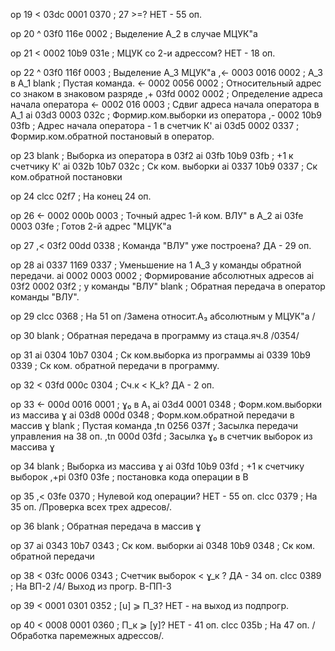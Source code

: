 op 19
< 	 03dc 0001 0370   	; 27 >=? НЕТ - 55 оп.

op 20
^ 	 03f0 116e 0002   	; Выделение А_2 в случае МЦУК"а

op 21
< 	 0002 10b9 031e   	; МЦУК со 2-и адрессом? НЕТ - 18 оп.

op 22
^ 	 03f0 116f 0003   	; Выделение А_3 МЦУК"а
,<-  0003 0016 0002   	; А_3 в А_1
blank    				; Пустая команда.
<- 	 0002 0056 0002   	; Относительный адрес со знаком в знаковом разряде
,+ 	 03fd 0002 0002   	; Определение адреса начала оператора
<- 	 0002 016 0003    	; Сдвиг адреса начала оператора в А_1
ai 	 03d3 0003 032c   	; Формир.ком.выборки из оператора
,- 	 0002 10b9 03fb   	; Адрес начала оператора - 1 в счетчик К'
ai 	 03d5 0002 0337   	; Формир.ком.обратной постановый в оператор.

op 23
blank   				; Выборка из оператора в 03f2
ai 	 03fb 10b9 03fb   	; +1 к счетчику К'
ai 	 032b 10b7 032c   	; Ск ком. выборки
ai 	 0337 10b9 0337   	; Ск ком.обратной постановки

op 24
clcc 		   02f7   	; На конец 24 оп.

op 26
<- 	 0002 000b 0003   	; Точный адрес 1-й ком. ВЛУ" в А_2
ai 	 03fe 0003 03fe   	; Готов 2-й адрес "МЦУК"а

op 27
,< 	 03f2 00dd 0338   	; Команда "ВЛУ" уже построена? ДА - 29 оп.

op 28
ai 	 0337 1169 0337  	; Уменьшение на 1 А_3 у команды обратной передачи.
ai 	 0002 0003 0002  	; Формирование абсолютных адресов
ai 	 03f2 0002 03f2  	; у команды "ВЛУ"
blank   				; Обратная передача в оператор команды "ВЛУ".

op 29
clcc 		   0368   	; На 51 оп /Замена относит.А₃ абсолютным у МЦУК"а /

op 30
blank   				; Обратная передача в программу из стаца.яч.8 /0354/

op 31
ai 	 0304 10b7 0304   	; Ск ком.выборка из программы
ai 	 0339 10b9 0339   	; Ск ком. обратной передачи в программу.

op 32
< 	 03fd 000c 0304   	; Сч.к < К_k? ДА - 2 оп.

op 33
<-	 000d 0016 0001   	; ɣ₀ в А₁
ai 	 03d4 0001 0348   	; Форм.ком.выборки из массива ɣ
ai 	 03d8 000d 0348   	; Форм.ком.обратной передачи в массив ɣ
blank   				; Пустая команда
,tn  0256 	   037f   	; Засылка передачи управления на 38 оп.
,tn  000d 	   03fd   	; Засылка ɣ₀ в счетчик выборок из массива ɣ

op 34
blank   				; Выборка из массива ɣ
ai 	 03fd 10b9 03fd   	; +1 к счетчику выборок
,+pi 	  03f0 03fe   	; постановка кода операции в В

op 35
,< 03fe 0370   			; Нулевой код операции? НЕТ - 55 оп.
clcc 0379   			; На 35 оп. /Проверка всех трех адресов/.

op 36
blank   				; Обратная передача в массив ɣ

op 37
ai 0343 10b7 0343   	; Ск ком. выборки
ai 0348 10b9 0348   	; Ск ком. обратной передачи

op 38
< 03fc 0006 0343   		; Счетчик выборок < ɣ_к ? ДА - 34 оп.
clcc 0389   			; На ВП-2 /4/ Выход из прогр. В-ПП-3

op 39
< 0001 0301 0352   		; [u] ⩾ П_3? НЕТ - на выход из подпрогр.

op 40
< 0008 0001 0360   		; П_к ⩾ [y]? НЕТ - 41 оп.
clcc 035b   			; На 47 оп. /Обработка пaрeмежных адрессов/.